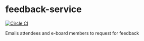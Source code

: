 # feedback-service

[![Circle CI](https://circleci.com/gh/TechAtNYU/feedback-service/tree/master.svg?style=svg)](https://circleci.com/gh/TechAtNYU/feedback-service/tree/master)

Emails attendees and e-board members to request for feedback
